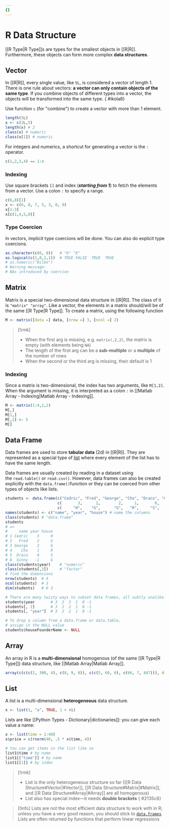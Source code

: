 ```yaml
---
{}
---
```



# R Data Structure

[[R Type\|R Type]]s are types for the smallest objects in [[R\|R]]. Furthermore, these objects can form more complex **data structures**.

## Vector

In [[R\|R]], every single value, like `5L`, is considered a vector of length 1.
There is one rule about vectors: **a vector can only contain objects of the same type**.
If you combine objects of different types into a vector, the objects will be transformed into the same type.
{ #ikola8}


Use function `c` (for "combine") to create a vector with more than 1 element.

```r
length(5L)
x <- c(2L,5)
length(x) # 2
class(x) # numeric
class(x[1]) # numeric
```

For integers and numerics, a shortcut for generating a vector is the `:` operator.

```r
c(1,2,3,4) == 1:4
```

### Indexing

Use square brackets `[]` and index (***starting from 1***) to fetch the elements from a vector. Use a colon `:` to specify a range.

```r
c(6,8)[1]
x <- c(6, 8, 7, 5, 3, 0, 9)
x[1:3]
x[c(1,4,5,8)]
```

### Type Coercion

In vectors, implicit type coercions will be done. You can also do explicit type coercions.

```r
as.character(c(6, 8))   # "6" "8"
as.logical(c(1,0,1,1))  # TRUE FALSE  TRUE  TRUE
# as.numeric("Bilbo")
# Warning message:
# NAs introduced by coercion    
```

## Matrix

Matrix is a special two-dimensional data structure in [[R\|R]]. The class of it is `"matrix" "array"`.
Like a vector, the elements in a matrix should/will be of the same [[R Type\|R Type]].
To create a matrix, using the following function

```r
M <- matrix([data =] data, [nrow =] 3, [ncol =] 2)
```

> [!rmk]
> - When the first arg is missing, e.g. `matrix(,2,2)`, the matrix is empty (with elements being `NA`)
> - The length of the first arg can be a **sub-multiple** or a **multiple** of the number of rows
> - When the second or the third arg is missing, their default is 1

### Indexing

Since a matrix is two-dimensional, the index has two arguments, like `M[1,2]`. When the argument is missing, it is interpreted as a colon `:` in [[Matlab Array - Indexing\|Matlab Array - Indexing]].

```r
M <- matrix(1:4,2,2)
M[,]
M[1,]
M[,2] <- 5
M[]
```

## Data Frame

Data frames are used to store **tabular data** (2d) in [[R\|R]]. They are represented as a special type of [list](#list) where every element of the list has to have the same length.

Data frames are usually created by reading in a dataset using the `read.table()` or `read.csv()`. However, data frames can also be created explicitly with the `data.frame()`function or they can be coerced from other types of objects like lists.

```r
students <- data.frame(c("Cedric", "Fred", "George", "Cho", "Draco", "Ginny"),
                       c(       3,      2,        2,     1,       0,      -1),
                       c(     "H",    "G",      "G",   "R",     "S",     "G"))
names(students) <- c("name", "year", "house") # name the columns
class(students) # "data.frame"
students
# =>
#     name year house
# 1 Cedric    3     H
# 2   Fred    2     G
# 3 George    2     G
# 4    Cho    1     R
# 5  Draco    0     S
# 6  Ginny   -1     G
class(students$year)    # "numeric"
class(students[,3])     # "factor"
# find the dimensions
nrow(students)  # 6
ncol(students)  # 3
dim(students)   # 6 3

# There are many twisty ways to subset data frames, all subtly unalike
students$year       # 3  2  2  1  0 -1
students[, 2]       # 3  2  2  1  0 -1
students[, "year"]  # 3  2  2  1  0 -1

# To drop a column from a data.frame or data.table,
# assign it the NULL value
students$houseFounderName <- NULL
```

## Array

An array in R is a **multi-dimensional** homogenous (of the same [[R Type\|R Type]]) data structure, like [[Matlab Array\|Matlab Array]].

```r
array(c(c(c(2, 300, 4), c(8, 9, 0)), c(c(5, 60, 0), c(66, 7, 847))), dim = c(3, 2, 2))
```

## List

A list is a multi-dimensional **heterogeneous** data structure.

```r
x <- list(1, "a", TRUE, 1 + 4i)
```

Lists are like [[Python Types - Dictionary\|dictionaries]]: you can give each value a name:

```r
x <- list(time = 1:40)
x$price = c(rnorm(40, .5 * x$time, 4))
```

```r
# You can get items in the list like so
list1$time # by name
list1[["time"]] # by name
list1[[1]] # by index
```

> [!rmk]
> - List is the only heterogeneous structure so far ([[R Data Structure#Vector\|#Vector]], [[R Data Structure#Matrix\|#Matrix]], and [[R Data Structure#Array\|#Array]] are all homogenous)
> - List also has special index—it needs **double brackets**
{ #2135c8}


> [!info]
> Lists are not the most efficient data structure to work with in R; unless you have a very good reason, you should stick to [`data.frames`](<#data frame>).
> Lists are often returned by functions that perform linear regressions
